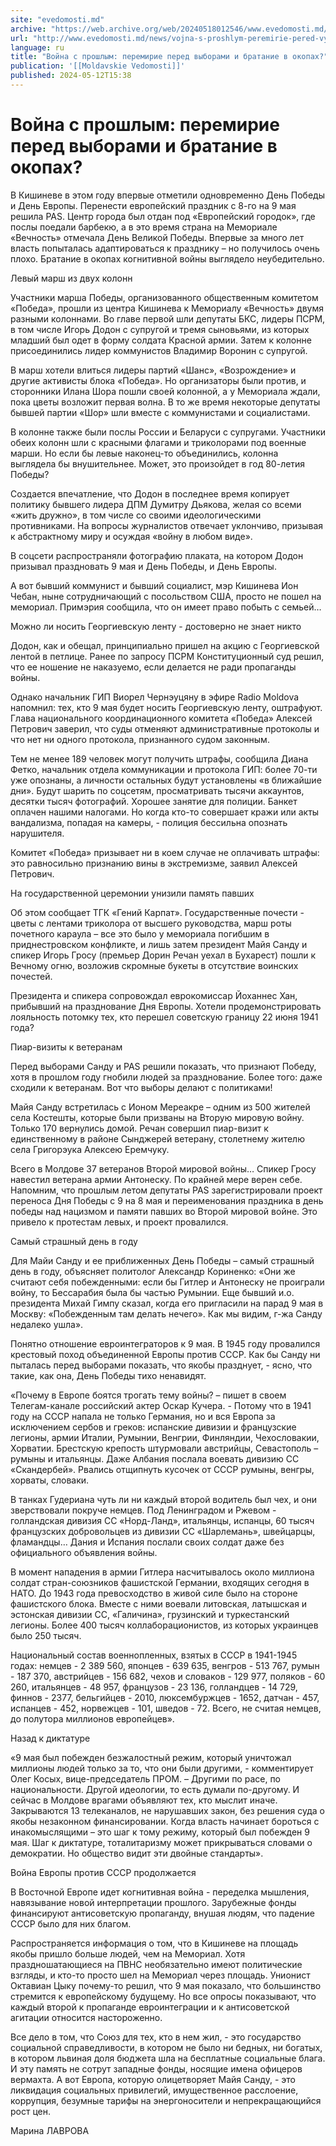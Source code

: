 ```yaml
---
site: "evedomosti.md"
archive: "https://web.archive.org/web/20240518012546/www.evedomosti.md/news/vojna-s-proshlym-peremirie-pered-vyborami-i-bratanie-v-okopa"
url: "http://www.evedomosti.md/news/vojna-s-proshlym-peremirie-pered-vyborami-i-bratanie-v-okopa"
language: ru
title: "Война с прошлым: перемирие перед выборами и братание в окопах?"
publication: '[[Moldavskie Vedomosti]]'
published: 2024-05-12T15:38
---
```


# Война с прошлым: перемирие перед выборами и братание в окопах?

В Кишиневе в этом году впервые отметили одновременно День Победы и День Европы. Перенести европейский праздник с 8-го на 9 мая решила PAS. Центр города был отдан под «Европейский городок», где послы поедали барбекю, а в это время страна на Мемориале «Вечность» отмечала День Великой Победы. Впервые за много лет власть попыталась адаптироваться к празднику – но получилось очень плохо. Братание в окопах когнитивной войны выглядело неубедительно.

Левый марш из двух колонн

Участники марша Победы, организованного общественным комитетом «Победа», прошли из центра Кишинева к Мемориалу «Вечность» двумя разными колоннами. Во главе первой шли депутаты БКС, лидеры ПСРМ, в том числе Игорь Додон с супругой и тремя сыновьями, из которых младший был одет в форму солдата Красной армии. Затем к колонне присоединились лидер коммунистов Владимир Воронин с супругой.

В марш хотели влиться лидеры партий «Шанс», «Возрождение» и другие активисты блока «Победа». Но организаторы были против, и сторонники Илана Шора пошли своей колонной, а у Мемориала ждали, пока цветы возложит первая волна. В то же время некоторые депутаты бывшей партии «Шор» шли вместе с коммунистами и социалистами.

В колонне также были послы России и Беларуси с супругами. Участники обеих колонн шли с красными флагами и триколорами под военные марши. Но если бы левые наконец-то объединились, колонна выглядела бы внушительнее. Может, это произойдет в год 80-летия Победы?

Создается впечатление, что Додон в последнее время копирует политику бывшего лидера ДПМ Думитру Дьякова, желая со всеми «жить дружно», в том числе со своими идеологическими противниками. На вопросы журналистов отвечает уклончиво, призывая к абстрактному миру и осуждая «войну в любом виде».

В соцсети распространяли фотографию плаката, на котором Додон призывал праздновать 9 мая и День Победы, и День Европы.

А вот бывший коммунист и бывший социалист, мэр Кишинева Ион Чебан, ныне сотрудничающий с посольством США, просто не пошел на мемориал. Примэрия сообщила, что он имеет право побыть с семьей…

Можно ли носить Георгиевскую ленту - достоверно не знает никто

Додон, как и обещал, принципиально пришел на акцию с Георгиевской лентой в петлице. Ранее по запросу ПСРМ Конституционный суд решил, что ее ношение не наказуемо, если делается не ради пропаганды войны.

Однако начальник ГИП Виорел Чернэуцяну в эфире Radio Moldova напомнил: тех, кто 9 мая будет носить Георгиевскую ленту, оштрафуют. Глава национального координационного комитета «Победа» Алексей Петрович заверил, что суды отменяют административные протоколы и что нет ни одного протокола, признанного судом законным.

Тем не менее 189 человек могут получить штрафы, сообщила Диана Фетко, начальник отдела коммуникации и протокола ГИП: более 70-ти уже опознаны, а личности остальных будут установлены «в ближайшие дни». Будут шарить по соцсетям, просматривать тысячи аккаунтов, десятки тысяч фотографий. Хорошее занятие для полиции. Банкет оплачен нашими налогами. Но когда кто-то совершает кражи или акты вандализма, попадая на камеры, - полиция бессильна опознать нарушителя.

Комитет «Победа» призывает ни в коем случае не оплачивать штрафы: это равносильно признанию вины в экстремизме, заявил Алексей Петрович.

На государственной церемонии унизили память павших

Об этом сообщает ТГК «Гений Карпат». Государственные почести - цветы с лентами триколора от высшего руководства, марш роты почетного караула – все это было у мемориала погибшим в приднестровском конфликте, и лишь затем президент Майя Санду и спикер Игорь Гросу (премьер Дорин Речан уехал в Бухарест) пошли к Вечному огню, возложив скромные букеты в отсутствие воинских почестей.

Президента и спикера сопровождал еврокомиссар Йоханнес Хан, прибывший на празднование Дня Европы. Хотели продемонстрировать лояльность потомку тех, кто перешел советскую границу 22 июня 1941 года?

Пиар-визиты к ветеранам

Перед выборами Санду и PAS решили показать, что признают Победу, хотя в прошлом году гнобили людей за празднование. Более того: даже сходили к ветеранам. Вот что выборы делают с политиками!

Майя Санду встретилась с Ионом Мереакре – одним из 500 жителей села Костешты, которые были призваны на Вторую мировую войну. Только 170 вернулись домой. Речан совершил пиар-визит к единственному в районе Сынджерей ветерану, столетнему жителю села Григорэука Алексею Еремчуку.

Всего в Молдове 37 ветеранов Второй мировой войны… Спикер Гросу навестил ветерана армии Антонеску. По крайней мере верен себе. Напомним, что прошлым летом депутаты PAS зарегистрировали проект переноса Дня Победы с 9 на 8 мая и переименования праздника в день победы над нацизмом и памяти павших во Второй мировой войне. Это привело к протестам левых, и проект провалился.

Самый страшный день в году

Для Майи Санду и ее приближенных День Победы – самый страшный день в году, объясняет политолог Александр Кориненко: «Они же считают себя побежденными: если бы Гитлер и Антонеску не проиграли войну, то Бессарабия была бы частью Румынии. Еще бывший и.о. президента Михай Гимпу сказал, когда его пригласили на парад 9 мая в Москву: «Побежденным там делать нечего». Как мы видим, г-жа Санду недалеко ушла».

Понятно отношение евроинтеграторов к 9 мая. В 1945 году провалился крестовый поход объединенной Европы против СССР. Как бы Санду ни пыталась перед выборами показать, что якобы празднует, - ясно, что такие, как она, День Победы тихо ненавидят.

«Почему в Европе боятся трогать тему войны? – пишет в своем Телегам-канале российский актер Оскар Кучера. - Потому что в 1941 году на СССР напала не только Германия, но и вся Европа за исключением сербов и греков: испанские дивизии и французские легионы, армии Италии, Румынии, Венгрии, Финляндии, Чехословакии, Хорватии. Брестскую крепость штурмовали австрийцы, Севастополь – румыны и итальянцы. Даже Албания послала воевать дивизию СС «Скандербей». Рвались отщипнуть кусочек от СССР румыны, венгры, хорваты, словаки.

В танках Гудериана чуть ли ни каждый второй водитель был чех, и они зверствовали покруче немцев. Под Ленинградом и Ржевом - голландская дивизия СС «Норд-Ланд», итальянцы, испанцы, 60 тысяч французских добровольцев из дивизии СС «Шарлемань», швейцарцы, фламандцы… Дания и Испания послали своих солдат даже без официального объявления войны.

В момент нападения в армии Гитлера насчитывалось около миллиона солдат стран-союзников фашистской Германии, входящих сегодня в НАТО. До 1943 года превосходство в живой силе было на стороне фашистского блока. Вместе с ними воевали литовская, латышская и эстонская дивизии СС, «Галичина», грузинский и туркестанский легионы. Более 400 тысяч коллаборационистов, из которых украинцев было 250 тысяч.

Национальный состав военнопленных, взятых в СССР в 1941-1945 годах: немцев - 2 389 560, японцев - 639 635, венгров - 513 767, румын - 187 370, австрийцев - 156 682, чехов и словаков - 129 977, поляков - 60 260, итальянцев - 48 957, французов - 23 136, голландцев - 14 729, финнов - 2377, бельгийцев - 2010, люксембуржцев - 1652, датчан - 457, испанцев - 452, норвежцев - 101, шведов - 72. Всего, не считая немцев, до полутора миллионов европейцев».

Назад к диктатуре

«9 мая был побежден безжалостный режим, который уничтожал миллионы людей только за то, что они были другими, - комментирует Олег Косых, вице-председатель ПРОМ. – Другими по расе, по национальности. Другой идеологии, то есть думали по-другому. И сейчас в Молдове врагами объявляют тех, кто мыслит иначе. Закрываются 13 телеканалов, не нарушавших закон, без решения суда о якобы незаконном финансировании. Когда власть начинает бороться с инакомыслящими – это шаг к тому режиму, который был побежден 9 мая. Шаг к диктатуре, тоталитаризму может прикрываться словами о демократии. Но общество видит эти двойные стандарты».

Война Европы против СССР продолжается

В Восточной Европе идет когнитивная война - переделка мышления, навязывание новой интерпретации прошлого. Зарубежные фонды финансируют антисоветскую пропаганду, внушая людям, что падение СССР было для них благом.

Распространяется информация о том, что в Кишиневе на площадь якобы пришло больше людей, чем на Мемориал. Хотя праздношатающиеся на ПВНС необязательно имеют политические взгляды, и кто-то просто шел на Мемориал через площадь. Унионист Октавиан Цыку почему-то решил, что 9 мая показало, что большинство стремится к европейскому будущему. Но все опросы показывают, что каждый второй к пропаганде евроинтеграции и к антисоветской агитации относится настороженно.

Все дело в том, что Союз для тех, кто в нем жил, - это государство социальной справедливости, в котором не было ни бедных, ни богатых, в котором львиная доля бюджета шла на бесплатные социальные блага. И эту память не сотрут западные фонды, носящие имена офицеров вермахта. А вот Европа, которую олицетворяет Майя Санду, - это ликвидация социальных привилегий, имущественное расслоение, коррупция, безумные тарифы на энергоносители и непрекращающийся рост цен.

Марина ЛАВРОВА